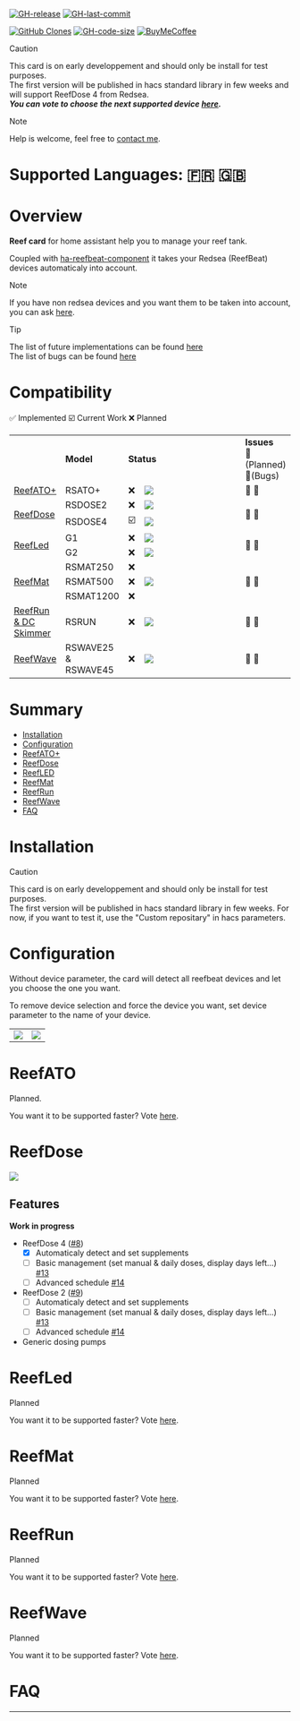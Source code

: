 <!-- [![hacs_badge](https://img.shields.io/badge/HACS-Default-41BDF5.svg?style=flat-square)](https://github.com/hacs/default) -->
[![GH-release](https://img.shields.io/github/v/release/Elwinmage/ha-reef-card.svg?style=flat-square)](https://github.com/Elwinmage/ha-reef-card/releases)
[![GH-last-commit](https://img.shields.io/github/last-commit/Elwinmage/ha-reef-card.svg?style=flat-square)](https://github.com/Elwinmage/ha-reef-card/commits/master)

[![GitHub Clones](https://img.shields.io/badge/dynamic/json?color=success&label=Clone&query=count&url=https://gist.githubusercontent.com/Elwinmage/dd3b205383103c2e65a7f516003ecbf6/raw/clone.json&logo=github)](https://github.com/MShawon/github-clone-count-badge)
[![GH-code-size](https://img.shields.io/github/languages/code-size/Elwinmage/ha-reef-card.svg?color=red&style=flat-square)](https://github.com/Elwinmage/ha-reef-card) 
[![BuyMeCoffee][buymecoffeebadge]][buymecoffee]

> [!CAUTION]
> This card is on early developpement and should only be install for test purposes.  
> The first version will be published in hacs standard library in few weeks and will support ReefDose 4 from Redsea.<br />
> ***You can vote to choose the next supported device [here](https://github.com/Elwinmage/ha-reef-card/discussions/22).***

> [!NOTE]
> Help is welcome, feel free to [contact me](https://github.com/Elwinmage/ha-reef-card/discussions/1).
# Supported Languages: 🇫🇷 🇬🇧 
<!-- You want to help with translation, follow this [guide](https://github.com/Elwinmage/ha-reef-card/blob/main/doc/TRANSLATION.md). -->

# Overview
**Reef card** for home assistant help you to manage your reef tank. 

Coupled with [ha-reefbeat-component](https://github.com/Elwinmage/ha-reefbeat-component) it takes your Redsea (ReefBeat) devices automaticaly into account.
> [!NOTE]
> If you have non redsea devices and you want them to be taken into account, you can ask [here](https://github.com/Elwinmage/ha-reef-card/discussions/2).

> [!TIP]
> The list of future implementations can be found [here](https://github.com/Elwinmage/ha-reef-card/issues?q=is%3Aissue%20state%3Aopen%20label%3Aenhancement)<br />
> The list of bugs can be found [here](https://github.com/Elwinmage/ha-reef-card/issues?q=is%3Aissue%20state%3Aopen%20label%3Abug)

# Compatibility

✅ Implemented  ☑️ Current Work ❌ Planned
<table>
  <th>
    <td ><b>Model</b></td>
    <td colspan="2"><b>Status</b></td>
    <td><b>Issues</b>  <br/>📆(Planned) <br/> 🐛(Bugs)</td>
  </th>
  <tr>
    <td><a href="#reefato">ReefATO+</a></td>
    <td>RSATO+</td><td>❌</td>
    <td width="200px"><img src="https://github.com/Elwinmage/ha-reefbeat-component/blob/main/doc/img/RSATO+.png"/></td>
    <td>
      <a href="https://github.com/Elwinmage/ha-reef-card/issues?q=is:issue state:open label:rsato,all label:enhancement" style="text-decoration:none">📆</a>
      <a href="https://github.com/Elwinmage/ha-reef-card/issues?q=is:issue state:open label:rsato,all label:bug" style="text-decoration:none">🐛</a>
    </td>

  </tr>
  <tr>
    <td rowspan="2"><a href="#reefdose">ReefDose</a></td>
    <td>RSDOSE2</td>
    <td>❌</td>
    <td width="200px"><img src="https://github.com/Elwinmage/ha-reefbeat-component/blob/main/doc/img/RSDOSE2.png"/></td>
      <td rowspan="2">
      <a href="https://github.com/Elwinmage/ha-reef-card/issues?q=is:issue state:open label:rsdose,all label:enhancement" style="text-decoration:none">📆</a>
      <a href="https://github.com/Elwinmage/ha-reef-card/issues?q=is:issue state:open label:rsdose,all label:bug" style="text-decoration:none">🐛</a>
    </td>
  </tr>
  <tr>
    <td>RSDOSE4</td><td>☑️</td>
    <td width="200px"><img src="https://github.com/Elwinmage/ha-reefbeat-component/blob/main/doc/img/RSDOSE4.png"/></td>
    </tr>
  <tr>
    <td rowspan="2"> <a href="#reefled">ReefLed</a></td>
    <td>G1</td>
    <td>❌</td>
    <td width="200px"><img src="https://github.com/Elwinmage/ha-reefbeat-component/blob/main/doc/img/rsled_g1.png"/></td>
<td rowspan="2">   
    <a href="https://github.com/Elwinmage/ha-reef-card/issues?q=is:issue state:open label:rsled,all label:enhancement" style="text-decoration:none">📆</a>
      <a href="https://github.com/Elwinmage/ha-reef-card/issues?q=is:issue state:open label:rsled,all label:bug" style="text-decoration:none">🐛</a>
</td>
  </tr>
   <td >G2</td>
    <td>❌</td>
    <td width="200px"><img src="https://github.com/Elwinmage/ha-reefbeat-component/blob/main/doc/img/rsled_g2.png"/></td>
  </tr>
  <tr>
    <td rowspan="3"><a href="#reefmat">ReefMat</a></td>
    <td>RSMAT250</td>
    <td>❌</td>
    <td rowspan="3" width="200px"><img src="https://github.com/Elwinmage/ha-reefbeat-component/blob/main/doc/img/RSMAT.png"/></td>
    <td rowspan="3">   
    <a href="https://github.com/Elwinmage/ha-reef-card/issues?q=is:issue state:open label:rsmat,all label:enhancement" style="text-decoration:none">📆</a>
      <a href="https://github.com/Elwinmage/ha-reef-card/issues?q=is:issue state:open label:rsmat,all label:bug" style="text-decoration:none">🐛</a>
</td>
  </tr>
  <tr>
    <td>RSMAT500</td><td>❌</td>
  </tr>
  <tr>
    <td>RSMAT1200</td><td>❌</td>
  </tr>
  <tr>
    <td><a href="#reefrun">ReefRun & DC Skimmer</a></td>
    <td>RSRUN</td><td>❌</td>
    <td width="200px"><img src="https://github.com/Elwinmage/ha-reefbeat-component/blob/main/doc/img/RSRUN.png"/></td>
    <td>   
    <a href="https://github.com/Elwinmage/ha-reefbeat-component/issues?q=is:issue state:open label:rsrun,all label:enhancement" style="text-decoration:none">📆</a>
      <a href="https://github.com/Elwinmage/ha-reefbeat-component/issues?q=is:issue state:open label:rsrun,all label:bug" style="text-decoration:none">🐛</a>
</td>
  </tr>  
  <tr>
    <td><a href="#reefwave">ReefWave</a></td>
    <td>RSWAVE25 & RSWAVE45</td>
    <td>❌</td>
    <td width="200px" rowspan="2"><img src="https://github.com/Elwinmage/ha-reefbeat-component/blob/main/doc/img/RSWAVE.png"/></td>
     <td >   
    <a href="https://github.com/Elwinmage/ha-reefbeat-component/issues?q=is:issue state:open label:rswave,all label:enhancement" style="text-decoration:none">📆</a>
      <a href="https://github.com/Elwinmage/ha-reefbeat-component/issues?q=is:issue state:open label:rwave,all label:bug" style="text-decoration:none">🐛</a>
</td>
</table>

# Summary
- [Installation](https://github.com/Elwinmage/ha-reef-card/#installation)
- [Configuration](https://github.com/Elwinmage/ha-reef-card/#configuration)
- [ReefATO+](https://github.com/Elwinmage/ha-reef-card/#reefato)
- [ReefDose](https://github.com/Elwinmage/ha-reef-card/#reefdose)
- [ReefLED](https://github.com/Elwinmage/ha-reef-card/#reefled)
- [ReefMat](https://github.com/Elwinmage/ha-reef-card/#reefmat)
- [ReefRun](https://github.com/Elwinmage/ha-reef-card/#reefrun)
- [ReefWave](https://github.com/Elwinmage/ha-reef-card/#reefwave)
- [FAQ](https://github.com/Elwinmage/ha-reef-card/#faq)

# Installation

> [!CAUTION]
> This card is on early developpement and should only be install for test purposes.  
> The first version will be published in hacs standard library in few weeks.
> For now, if you want to test it, use the "Custom repositary" in hacs parameters.

# Configuration

Without device parameter, the card will detect all reefbeat devices and let you choose the one you want.

To remove device selection and force the device you want, set device parameter to the name of your device.

<table>
  <tr>
<td><img src="https://github.com/Elwinmage/ha-reef-card/blob/main/doc/img/card_rsdose4_config_2.png"/></td>
<td><img src="https://github.com/Elwinmage/ha-reef-card/blob/main/doc/img/card_rsdose4_config.png"/></td>
    </tr>
</table>

# ReefATO
Planned.

You want it to be supported faster? Vote [here](https://github.com/Elwinmage/ha-reef-card/discussions/22).

# ReefDose

<img src="https://github.com/Elwinmage/ha-reef-card/blob/main/doc/img/rsdose4_ex1.png"/>

## Features
**Work in progress**
- ReefDose 4 ([#8](https://github.com/Elwinmage/ha-reef-card/issues/8))
  - [x] Automaticaly detect and set supplements
  - [ ] Basic management (set manual & daily doses, display days left...) [#13](https://github.com/Elwinmage/ha-reef-card/issues/13)
  - [ ] Advanced schedule [#14](https://github.com/Elwinmage/ha-reef-card/issues/14)
- ReefDose 2 ([#9](https://github.com/Elwinmage/ha-reef-card/issues/9))
  - [ ] Automaticaly detect and set supplements
  - [ ] Basic management (set manual & daily doses, display days left...) [#13](https://github.com/Elwinmage/ha-reef-card/issues/13)
  - [ ] Advanced schedule [#14](https://github.com/Elwinmage/ha-reef-card/issues/14)
- Generic dosing pumps

 
# ReefLed
Planned

You want it to be supported faster? Vote [here](https://github.com/Elwinmage/ha-reef-card/discussions/22).

# ReefMat
Planned

You want it to be supported faster? Vote [here](https://github.com/Elwinmage/ha-reef-card/discussions/22).

# ReefRun
Planned

You want it to be supported faster? Vote [here](https://github.com/Elwinmage/ha-reef-card/discussions/22).

# ReefWave
Planned

You want it to be supported faster? Vote [here](https://github.com/Elwinmage/ha-reef-card/discussions/22).

# FAQ

***

[buymecoffee]: https://paypal.me/Elwinmage
[buymecoffeebadge]: https://img.shields.io/badge/buy%20me%20a%20coffee-donate-yellow.svg?style=flat-square
